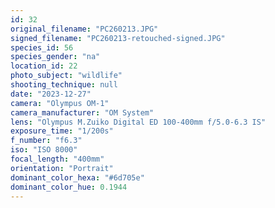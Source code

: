 ```yaml
---
id: 32
original_filename: "PC260213.JPG"
signed_filename: "PC260213-retouched-signed.JPG"
species_id: 56
species_gender: "na"
location_id: 22
photo_subject: "wildlife"
shooting_technique: null
date: "2023-12-27"
camera: "Olympus OM-1"
camera_manufacturer: "OM System"
lens: "Olympus M.Zuiko Digital ED 100-400mm f/5.0-6.3 IS"
exposure_time: "1/200s"
f_number: "f6.3"
iso: "ISO 8000"
focal_length: "400mm"
orientation: "Portrait"
dominant_color_hexa: "#6d705e"
dominant_color_hue: 0.1944
---
```

